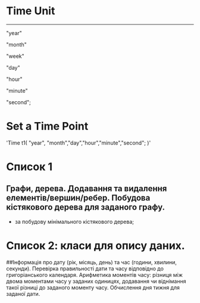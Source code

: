 # Time Unit 
---

   "year"  
   
   "month"
  
   "week"
  
   "day"
  
   "hour"
  
   "minute"
  
   "second";
# Set a Time Point
  'Time t1( "year", "month","day","hour","minute","second"; )'
  
  
# Список 1
## Графи, дерева. Додавання та видалення елементів/вершин/ребер. Побудова кістякового дерева для заданого графу. 

 + за побудову мінімального кістякового дерева; 
# Список 2: класи для опису даних.
##Інформація про дату (рік, місяць, день) та час (години, хвилини, секунди). Перевірка правильності дати та часу відповідно до григоріанського календаря. Арифметика моментів часу: різниця між двома моментами часу у заданих одиницях, додавання чи віднімання такої різниці до заданого моменту часу. Обчислення дня тижня для заданої дати.

